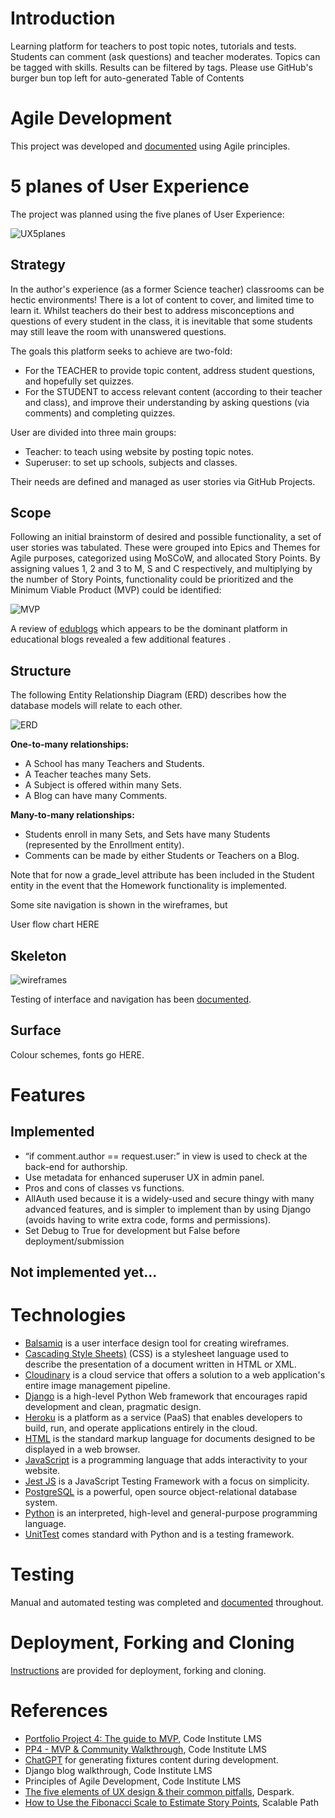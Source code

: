 # Introduction 
Learning platform for teachers to post topic notes, tutorials and tests. Students can comment (ask questions) and teacher moderates.
Topics can be tagged with skills. Results can be filtered by tags.
Please use GitHub's burger bun top left for auto-generated Table of Contents

# Agile Development
This project was developed and [documented](docs/AGILE.md) using Agile principles.

# 5 planes of User Experience
The project was planned using the five planes of User Experience:

![UX5planes](/docs/UX5planes.png)

## Strategy

In the author's experience (as a former Science teacher) classrooms can be hectic environments! There is a lot of content to cover, and limited time to learn it. Whilst teachers do their best to address misconceptions and questions of every student in the class, it is inevitable that some students may still leave the room with unanswered questions.

The goals this platform seeks to achieve are two-fold:
- For the TEACHER to provide topic content, address student questions, and hopefully set quizzes.
- For the STUDENT to access relevant content (according to their teacher and class), and improve their understanding by asking questions (via comments) and completing quizzes.

User are divided into three main groups:
- Teacher: to teach using website by posting topic notes.
- Superuser: to set up schools, subjects and classes.

Their needs are defined and managed as user stories via GitHub Projects.

## Scope

Following an initial brainstorm of desired and possible functionality, a set of user stories was tabulated. These were grouped into Epics and Themes for Agile purposes,  categorized using MoSCoW, and allocated Story Points. By assigning values 1, 2 and 3 to M, S and C respectively, and multiplying by the number of Story Points, functionality could be prioritized and the Minimum Viable Product (MVP) could be identified:

![MVP](/docs/MVP.png)

A review of [edublogs](https://edublogs.org/) which appears to be the dominant platform in educational blogs revealed a few additional features . 

## Structure

The following Entity Relationship Diagram (ERD) describes how the database models will relate to each other.

![ERD](/docs/ERD/whiteboard_ERD.png)

**One-to-many relationships:**

- A School has many Teachers and Students.
- A Teacher teaches many Sets.
- A Subject is offered within many Sets.
- A Blog can have many Comments.

**Many-to-many relationships:**

- Students enroll in many Sets, and Sets have many Students (represented by the Enrollment entity).
- Comments can be made by either Students or Teachers on a Blog.

Note that for now a grade_level attribute has been included in the Student entity in the event that the Homework functionality is implemented. 

Some site navigation is shown in the wireframes, but 

User flow chart HERE

## Skeleton

![wireframes](/docs/wireframes/wireframes-user-journey.png)

Testing of interface and navigation has been [documented](docs/TESTING.md).

## Surface

Colour schemes, fonts go HERE.

# Features
## Implemented
- “if comment.author == request.user:” in view is used to check at the back-end for authorship.
- Use metadata for enhanced superuser UX in admin panel.
- Pros and cons of classes vs functions.
- AllAuth used because it is a widely-used and secure thingy with many advanced features, and is simpler to implement than by using Django (avoids having to write extra code, forms and permissions).
- Set Debug to True for development but False before deployment/submission

## Not implemented yet...

# Technologies
- [Balsamiq](https://balsamiq.com/) is a user interface design tool for creating wireframes.
- [Cascading Style Sheets)](https://www.w3.org/Style/CSS/Overview.en.html) (CSS) is a stylesheet language used to describe the presentation of a document written in HTML or XML.
- [Cloudinary](https://cloudinary.com/) is a cloud service that offers a solution to a web application's entire image management pipeline.
- [Django](https://www.djangoproject.com/) is a high-level Python Web framework that encourages rapid development and clean, pragmatic design.
- [Heroku](https://www.heroku.com/) is a platform as a service (PaaS) that enables developers to build, run, and operate applications entirely in the cloud.
- [HTML](https://html.spec.whatwg.org/) is the standard markup language for documents designed to be displayed in a web browser.
- [JavaScript](https://www.javascript.com/) is a programming language that adds interactivity to your website.
- [Jest JS](https://jestjs.io/) is a JavaScript Testing Framework with a focus on simplicity.
- [PostgreSQL](https://www.postgresql.org/) is a powerful, open source object-relational database system.
- [Python](https://www.python.org/) is an interpreted, high-level and general-purpose programming language.
- [UnitTest](https://docs.python.org/3/library/unittest.html) comes standard with Python and is a testing framework.

# Testing

Manual and automated testing was completed and [documented](docs/TESTING.md) throughout.

# Deployment, Forking and Cloning

[Instructions](docs/DEPLOYMENT.md) are provided for deployment, forking and cloning.

# References
- [Portfolio Project 4: The guide to MVP](https://www.youtube.com/watch?v=vIv1c6RLBac), Code Institute LMS
- [PP4 - MVP & Community Walkthrough](https://app.box.com/s/s6xkp4gp3d9orwkp9fp4ep0igdcwsjm7), Code Institute LMS
- [ChatGPT](https://chat.openai.com/) for generating fixtures content during development.
- Django blog walkthrough, Code Institute LMS
- Principles of Agile Development, Code Institute LMS
- [The five elements of UX design & their common pitfalls](https://despark.com/blog/five-elements-ux-design-common-pitfalls), Despark.
- [How to Use the Fibonacci Scale to Estimate Story Points](https://www.scalablepath.com/project-management/agile-points-fibonacci-sequence), Scalable Path
